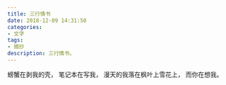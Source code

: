 ```yaml
---
title: 三行情书
date: 2018-12-09 14:31:50
categories: 
- 文字
tags:
- 摘抄
description: 三行情书。
---
```


螃蟹在剥我的壳，
笔记本在写我，
漫天的我落在枫叶上雪花上，
而你在想我。
